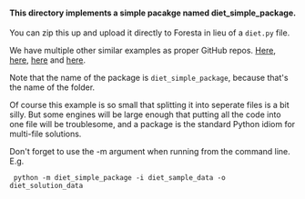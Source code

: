#### This directory implements a simple pacakge named diet_simple_package.

You can zip this up and upload it directly to Foresta in lieu of a `diet.py` file.

We have multiple other similar examples as proper GitHub repos. 
[Here](https://github.com/ticdat/tts_diet), [here](https://github.com/ticdat/tts_diet_b), 
[here](https://github.com/ticdat/tts_netflow_a) and [here](https://github.com/ticdat/tts_netflow_b).

Note that the name of the package is `diet_simple_package`, because that's the name of the folder.

Of course this example is so small that splitting it into seperate files is a bit silly. But some
engines will be large enough that putting all the code into one file will be troublesome, and a package
is the standard Python idiom for multi-file solutions. 

Don't forget to use the -m argument when running from the command line. E.g.

` python -m diet_simple_package -i diet_sample_data -o diet_solution_data`
